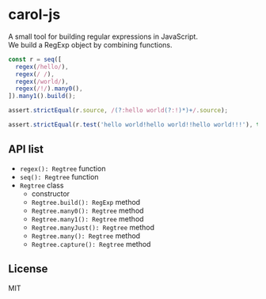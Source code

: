 # carol-js
A small tool for building regular expressions in JavaScript.  
We build a RegExp object by combining functions.  

```ts
const r = seq([
  regex(/hello/),
  regex(/ /),
  regex(/world/),
  regex(/!/).many0(),
]).many1().build();

assert.strictEqual(r.source, /(?:hello world(?:!)*)+/.source);

assert.strictEqual(r.test('hello world!hello world!!hello world!!!'), true);
```

## API list
- `regex(): Regtree` function
- `seq(): Regtree` function
- `Regtree` class
  - constructor
  - `Regtree.build(): RegExp` method
  - `Regtree.many0(): Regtree` method
  - `Regtree.many1(): Regtree` method
  - `Regtree.manyJust(): Regtree` method
  - `Regtree.many(): Regtree` method
  - `Regtree.capture(): Regtree` method

## License
MIT
